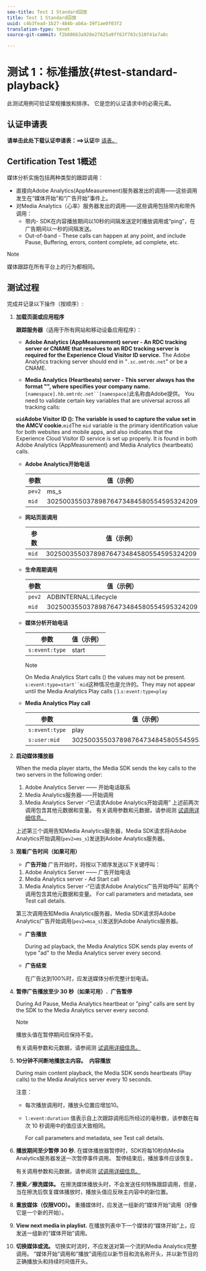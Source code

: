 ```yaml
---
seo-title: Test 1 Standard回放
title: Test 1 Standard回放
uuid: c4b3fead-1b27-484b-ab6a-39f1ae0f03f2
translation-type: tm+mt
source-git-commit: f2b08663a928e27625a9ff63f783c510f41e7a8c

---
```



# 测试 1：标准播放{#test-standard-playback}

此测试用例可验证常规播放和排序。 它是您的认证请求中的必需元素。

## 认证申请表

**请单击此处下载认证申请表：==&gt;认证**&#x200B;申 [请表。](cert_req_form.docx)

## Certification Test 1概述

媒体分析实施包括两种类型的跟踪调用：
* 直接向Adobe Analytics(AppMeasurement)服务器发出的调用——这些调用发生在“媒体开始”和“广告开始”事件上。
* 对Media Analytics（心率）服务器发出的调用——这些调用包括带内和带外调用：
   * 带内- SDK在内容播放期间以10秒的间隔发送定时播放调用或“ping”，在广告期间以一秒的间隔发送。
   * Out-of-band - These calls can happen at any point, and include Pause, Buffering, errors, content complete, ad complete, etc.

>[!NOTE]
>媒体跟踪在所有平台上的行为都相同。

## 测试过程

完成并记录以下操作（按顺序）:

1. **加载页面或应用程序**

   **跟踪服务器**（适用于所有网站和移动设备应用程序）：

   * **Adobe Analytics (AppMeasurement) server - An RDC tracking server or CNAME that resolves to an RDC tracking server is required for the Experience Cloud Visitor ID service.** The Adobe Analytics tracking server should end in "`.sc.omtrdc.net`" or be a CNAME.

   * **Media Analytics (Heartbeats) server - This server always has the format "", where  specifies your company name.**`[namespace].hb.omtrdc.net``[namespace]`此名称由Adobe提供。
   You need to validate certain key variables that are universal across all tracking calls:

   **`mid`Adobe Visitor ID (): The  variable is used to capture the value set in the AMCV cookie.**`mid`The `mid` variable is the primary identification value for both websites and mobile apps, and also indicates that the Experience Cloud Visitor ID service is set up properly. It is found in both Adobe Analytics (AppMeasurement) and Media Analytics (heartbeats) calls.

   * **Adobe Analytics开始电话**

      | 参数 | 值（示例） |
      |---|---|
      | `pev2` | ms_s |
      | `mid` | 30250035503789876473484580554595324209 |

   * **网站页面调用**

      | 参数 | 值（示例） |
      |---|---|
      | `mid` | 30250035503789876473484580554595324209 |

   * **生命周期调用**

      | 参数 | 值（示例） |
      |---|---|
      | `pev2` | ADBINTERNAL:Lifecycle |
      | `mid` | 30250035503789876473484580554595324209 |

   * **媒体分析开始电话**

      | 参数 | 值（示例） |
      |---|---|
      | `s:event:type` | start |

      >[!NOTE]
      >
      >On Media Analytics Start calls () the  values may not be present. `s:event:type=start``mid`这种情况也是允许的。They may not appear until the Media Analytics Play calls ( ).`s:event:type=play`

   * **Media Analytics Play call**

      | 参数 | 值（示例） |
      |---|---|
      | `s:event:type` | play |
      | `s:user:mid` | 30250035503789876473484580554595324209 |


1. **启动媒体播放器**

   When the media player starts, the Media SDK sends the key calls to the two servers in the following order:

   1. Adobe Analytics Server —— 开始电话联系
   1. Media Analytics服务器——开始调用
   1. Media Analytics Server -“已请求Adobe Analytics开始调用”
   上述前两次调用包含其他元数据和变量。 有关调用参数和元数据，请参阅测 [试调用详细信息。](/help/sdk-implement/validation/test-call-details.md#start-the-media-player)

   上述第三个调用告知Media Analytics服务器，Media SDK请求将Adobe Analytics开始调用(`pev2=ms_s`)发送到Adobe Analytics服务器。

1. **观看广告时间（如果可用）**

   * **广告开始**
   广告开始时，将按以下顺序发送以下关键呼叫：

   1. Adobe Analytics Server —— 广告开始电话
   1. Media Analytics server - Ad Start call
   1. Media Analytics Server -“已请求Adobe Analytics广告开始呼叫”
   前两个调用包含其他元数据和变量。 For call parameters and metadata, see Test call details.[](/help/sdk-implement/validation/test-call-details.md#view-ad-playback)

   第三次调用告知Media Analytics服务器，Media SDK请求将Adobe Analytics广告开始调用(`pev2=msa_s`)发送到Adobe Analytics服务器。

   * **广告播放**

      During ad playback, the Media Analytics SDK sends play events of type "ad" to the Media Analytics server every second.

   * **广告结束**

      在广告达到100%时，应发送媒体分析完整计划电话。



1. **暂停广告播放至少 30 秒（如果可用）.**  **广告暂停**

   During Ad Pause, Media Analytics heartbeat or "ping" calls are sent by the SDK to the Media Analytics server every second.

   >[!NOTE]
   >
   >播放头值在暂停期间应保持不变。

   有关调用参数和元数据，请参阅测 [试调用详细信息。](/help/sdk-implement/validation/test-call-details.md#ma-ad-pause-call)

1. **10分钟不间断地播放主内容。**  **内容播放**

   During main content playback, the Media SDK sends heartbeats (Play calls) to the Media Analytics server every 10 seconds.

   注意：

   * 每次播放调用时，播放头位置应增加10。
   * `l:event:duration` 值表示自上次跟踪调用后所经过的毫秒数，该参数在每次 10 秒调用中的值应该大致相同。

      For call parameters and metadata, see Test call details.[](/help/sdk-implement/validation/test-call-details.md#play-main-content)

1. **播放期间至少暂停 30 秒.** 在媒体播放器暂停时，SDK将每10秒向Media Analytics服务器发送一次暂停事件调用。 暂停结束后，播放事件应该恢复。

   有关调用参数和元数据，请参阅测 [试调用详细信息。](/help/sdk-implement/validation/test-call-details.md#pause-main-content)

1. **搜索／擦洗媒体。** 在擦洗媒体播放头时，不会发送任何特殊跟踪调用，但是，当在擦洗后恢复媒体播放时，播放头值应反映主内容中的新位置。

1. **重放媒体（仅限VOD）。** 重播媒体时，应发送一组新的“媒体开始”调用（好像它是一个新的开始）。

1. **View next media in playlist.** 在播放列表中下一个媒体的“媒体开始”上，应发送一组新的“媒体开始”调用。

1. **切换媒体或流。** 切换实时流时，不应发送对第一个流的Media Analytics完整调用。 “媒体开始”调用和“播放”调用应以新节目和流名称开头，并以新节目的正确播放头和持续时间值开头。

